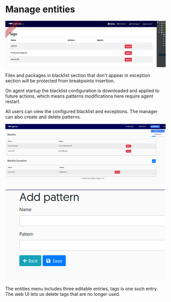 # Manage entities 


![Entities - Tags](assets/images/manager-tags.png)

Files and packages in blacklist section that don't appear in exception section will be protected from breakpoints insertion. 

On agent startup the blacklist configuration is downloaded and applied to future actions, which means patterns modifications here require agent restart. 

All users can view the configured blacklist and exceptions. The manager can also create and delete patterns.

![Config - Blacklist](assets/images/blacklist-view.png)

![Create Blacklist Patterns](assets/images/blacklist-add.png)

The entities menu includes three editable entries, tags is one such
entry. The web UI lets us delete tags that are no longer used.



